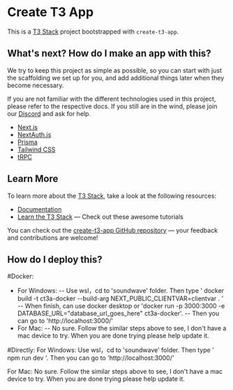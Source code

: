 # Create T3 App

This is a [T3 Stack](https://create.t3.gg/) project bootstrapped with `create-t3-app`.

## What's next? How do I make an app with this?

We try to keep this project as simple as possible, so you can start with just the scaffolding we set up for you, and add additional things later when they become necessary.

If you are not familiar with the different technologies used in this project, please refer to the respective docs. If you still are in the wind, please join our [Discord](https://t3.gg/discord) and ask for help.

- [Next.js](https://nextjs.org)
- [NextAuth.js](https://next-auth.js.org)
- [Prisma](https://prisma.io)
- [Tailwind CSS](https://tailwindcss.com)
- [tRPC](https://trpc.io)

## Learn More

To learn more about the [T3 Stack](https://create.t3.gg/), take a look at the following resources:

- [Documentation](https://create.t3.gg/)
- [Learn the T3 Stack](https://create.t3.gg/en/faq#what-learning-resources-are-currently-available) — Check out these awesome tutorials

You can check out the [create-t3-app GitHub repository](https://github.com/t3-oss/create-t3-app) — your feedback and contributions are welcome!

## How do I deploy this?
#Docker:
  - For Windows:
 -- Use wsl，cd to 'soundwave' folder. Then type ' docker build -t ct3a-docker --build-arg NEXT_PUBLIC_CLIENTVAR=clientvar . '
 -- When finish, can use docker desktop  or 'docker run -p 3000:3000 -e DATABASE_URL="database_url_goes_here" ct3a-docker'.
 -- Then you can go to 'http://localhost:3000/'
  - For Mac:
 -- No sure. Follow the similar steps above to see, I don't have a mac device to try. When you are done trying please help update it.

#Directly:
  For Windows: 
    Use wsl，cd to 'soundwave' folder. Then type ' npm run dev '. Then you can go to 'http://localhost:3000/'
  
  For Mac:
    No sure. Follow the similar steps above to see, I don't have a mac device to try. When you are done trying please help update it.
